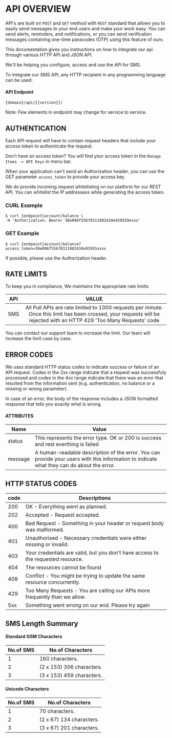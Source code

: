 # API OVERVIEW

API's are built on `POST` and `GET` method with `REST` standard that allows you to easily send messages to your end users and make your work easy. You can send alerts, reminders, and notifications, or you can send verification messages containing one-time passcodes (OTP) using this feature of ours. 

This documentation gives you instructions on how to integrate our api through various *_HTTP_* API and *_JSON_* API.

We'll be helping you configure, access and use the API for SMS.

To integrate our SMS API, any HTTP recipient in any programming language can be used.

#### API Endpoint

```
{domain}/api/{{version}}/
```

Note: Few elements in endpoint may change for service to service.

## AUTHENTICATION

Each API request will have to contain request headers that include your access token to authenticate the request. 

Don't have an access token? You will find your access token in the `Manage Items -> API Keys` in menu bar.

When your application can't send an Authorization header, you can use the GET parameter `access_token` to provide your access key.

We do provide incoming request whitelisting on our platform for our REST API. You can whitelist the IP addressess while generating the access token.

### CURL Example
```shell
$ curl {endpoint}account/balance \
-H 'Authorization: Bearer 38e896f55670311982434e929559xxxx'
```

### GET Example
```shell
$ curl {endpoint}account/balance?access_token=38e896f55670311982434e92955xxxx
```

If possible, please use the Authorization header.

## RATE LIMITS

To keep you in compliance, We maintains the appropriate rate limits:


| API      |      VALUE    | 
|----------|:-------------:|
| SMS      | All Pull APIs are rate limited to 1000 requests per minute. Once this limit has been crossed, your requests will be rejected with an HTTP 429 'Too Many Requests' code |

You can contact our support team to increase the limit. Our team will increase the limit case by case.

## ERROR CODES

We uses standard HTTP status codes to indicate success or failure of an API request. Codes in the 2xx range indicate that a request was successfuly processed and codes in the 4xx range indicate that there was an error that resulted from the information sent (e.g. authentication, no balance or a missing or wrong parameter).

In case of an error, the body of the response includes a JSON formatted response that tells you exactly what is wrong.

#### ATTRIBUTES
| Name | Value |
| ----- | ----- |
| status | This represents the error type. OK or 200 is success and rest everthing is failed|
| message | A human-readable description of the error. You can provide your users with this information to indicate what they can do about the error. |


## HTTP STATUS CODES

| code | Descriptions |
| ----- | ----- |
| 200 | OK - Everything went as planned. |
| 202 | Accepted - Request accepted. |
| 400 | Bad Request - Something in your header or request body was malformed. |
| 401 | Unauthorised - Necessary credentials were either missing or invalid. |
| 403 | Your credentials are valid, but you don't have access to the requested resource. |
| 404 | The resources cannot be found |
| 409 | Conflict - You might be trying to update the same resource concurrently.
| 429 | Too Many Requests - You are calling our APIs more frequently than we allow.
| 5xx | Something went wrong on our end.	Please try again |


## SMS Length Summary

####  Standard GSM Characters

| No.of SMS     | No.of Characters |
|----------|--------------|
| 1 | 160 characters.|
| 2 | (2 x 153) 306 characters.|
| 3 | (3 x 153) 459 characters.|

####  Unicode Characters

| No.of SMS     | No.of Characters |
|----------|--------------|
| 1 | 70 characters.|
| 2 | (2 x 67) 134 characters.|
| 3 | (3 x 67) 201 characters.|
